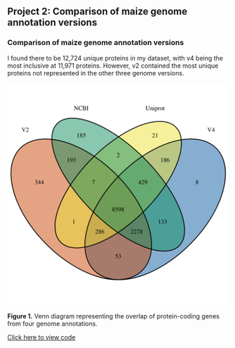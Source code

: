 ## Project 2: Comparison of maize genome annotation versions

### Comparison of maize genome annotation versions

I found there to be 12,724 unique proteins in my dataset, with v4 being the most inclusive at 11,971 proteins. However, v2 contained the most unique proteins not represented in the other three genome versions.

<img src="images/ProteinVen.png?raw=true"/>

**Figure 1.** Venn diagram representing the overlap of protein-coding genes from four genome annotations.

[Click here to view code](https://github.com/devonbirdseye/V4pro/blob/master/V4pro.Rmd)
